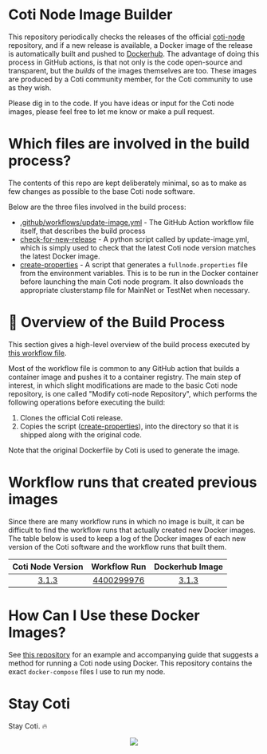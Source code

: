 # Coti Node Image Builder

This repository periodically checks the releases of the official [coti-node](https://github.com/coti-io/coti-node/releases) repository, and if a new release is available, a Docker image of the release is automatically built and pushed to [Dockerhub](https://hub.docker.com/r/atomnode/coti-node/tags). The advantage of doing this process in GitHub actions, is that not only is the code open-source and transparent, but the *builds* of the images themselves are too. These images are produced by a Coti community member, for the Coti community to use as they wish.

Please dig in to the code. If you have ideas or input for the Coti node images, please feel free to let me know or make a pull request.

# Which files are involved in the build process?

The contents of this repo are kept deliberately minimal, so as to make as few changes as possible to the base Coti node software. 

Below are the three files involved in the build process:

- [.github/workflows/update-image.yml](https://github.com/tj-wells/coti-node-images/blob/master/.github/workflows/update-image.yml) - The GitHub Action workflow file itself, that describes the build process
- [check-for-new-release](https://github.com/tomjwells/coti-node-images/blob/master/check-for-new-release) - A python script called by update-image.yml, which is simply used to check that the latest Coti node version matches the latest Docker image.
- [create-properties](https://github.com/tj-wells/coti-node-images/blob/master/create-properties) - A script that generates a  `fullnode.properties` file from the environment variables. This is to be run in the Docker container before launching the main Coti node program. It also downloads the appropriate clusterstamp file for MainNet or TestNet when necessary.

# 🐳 Overview of the Build Process

This section gives a high-level overview of the build process executed by <a href="https://github.com/tj-wells/coti-node-images/blob/master/.github/workflows/update-image.yml" target="_blank">this workflow file</a>.

Most of the workflow file is common to any GitHub action that builds a container image and pushes it to a container registry. The main step of interest, in which slight modifications are made to the basic Coti node repository, is one called "Modify coti-node Repository", which performs the following operations before executing the build:

1. Clones the official Coti release.
2. Copies the script ([create-properties](https://github.com/tj-wells/coti-node-images/blob/master/create-properties)), into the directory so that it is shipped along with the original code.

Note that the original Dockerfile by Coti is used to generate the image.

# Workflow runs that created previous images

Since there are many workflow runs in which no image is built, it can be difficult to find the workflow runs that actually created new Docker images. The table below is used to keep a log of the Docker images of each new version of the Coti software and the workflow runs that built them.

| Coti Node Version |                                          Workflow Run                                          |                                                                            Dockerhub Image                                                                             |
| :---------------: | :--------------------------------------------------------------------------------------------: | :--------------------------------------------------------------------------------------------------------------------------------------------------------------------: |
|       [3.1.3](https://github.com/coti-io/coti-node/releases/tag/3.1.3)       | [4400299976](https://github.com/tomjwells/coti-node-images/actions/runs/4400299976) | [3.1.3](https://hub.docker.com/layers/atomnode/coti-node/3.1.3/images/sha256-f5f7e78d8e03fbda62f6840eda2efd2610db9029d0f60b3696bc5cf8b3d44a3f?context=repo) |

# How Can I Use these Docker Images?

See [this repository](https://github.com/tomjwells/coti-node) for an example and accompanying guide that suggests a method for running a Coti node using Docker. This repository contains the exact `docker-compose` files I use to run my node.

# Stay Coti

Stay Coti. ️‍🔥

<p align="center"><a href="https://atomnode.tomoswells.com" target="_blank"><img src="https://cdn.discordapp.com/avatars/343604221331111946/65130831872c9daabdb0d803ce27e594.webp?size=240"></a></p>
